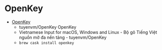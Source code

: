 # OpenKey
- [OpenKey](https://github.com/tuyenvm/OpenKey/)
  -  tuyenvm/OpenKey OpenKey
  - Vietnamese Input for macOS, Windows and Linux - Bộ gõ Tiếng Việt nguồn mở đa nền tảng - tuyenvm/OpenKey
  - `brew cask install openkey`
